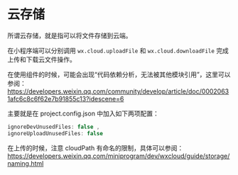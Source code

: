# 云存储



所谓云存储，就是指可以将文件存储到云端。

在小程序端可以分别调用 `wx.cloud.uploadFile` 和 `wx.cloud.downloadFile` 完成上传和下载云文件操作。



在使用组件的时候，可能会出现“代码依赖分析，无法被其他模块引用”，这里可以参阅：https://developers.weixin.qq.com/community/develop/article/doc/00020631afc6c8c6f62e7b91855c13?idescene=6

主要就是在 project.config.json 中加入如下两项配置：

```js
ignoreDevUnusedFiles: false , 
ignoreUploadUnusedFiles: false
```



在上传的时候，注意 cloudPath 有命名的限制，具体可以参阅：https://developers.weixin.qq.com/miniprogram/dev/wxcloud/guide/storage/naming.html